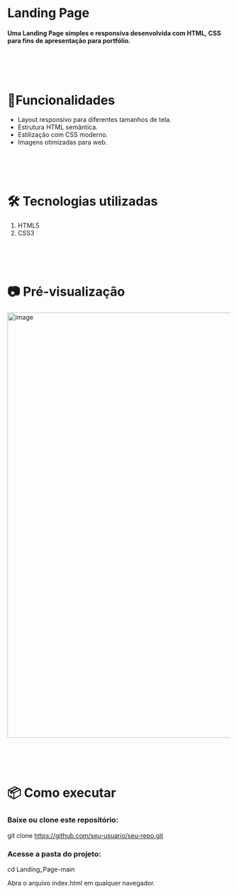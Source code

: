 <h1>Landing Page</h1>

<h4>Uma Landing Page simples e responsiva desenvolvida com HTML, CSS para fins de apresentação para portfólio.</h4>

<br><br><br>

<h1>🚀Funcionalidades</h1>
<ul>
<li>Layout responsivo para diferentes tamanhos de tela.</li>

<li>Estrutura HTML semântica.</li>

<li>Estilização com CSS moderno.</li>

<li>Imagens otimizadas para web.</li>
</ul>

<br><br><br>

<h1>🛠️ Tecnologias utilizadas</h1>
<ol>
<li>HTML5</li>

<li>CSS3</li>
</ol>

<br><br><br>

<h1>📷 Pré-visualização</h1>

<img width="1884" height="960" alt="image" src="https://github.com/user-attachments/assets/775ae11f-893a-41b5-b192-e31ea40967bd" />

<br><br><br>

<h1>📦 Como executar</h1>

<h3>Baixe ou clone este repositório:</h3>

git clone https://github.com/seu-usuario/seu-repo.git


<h3>Acesse a pasta do projeto:</h3>

cd Landing_Page-main


Abra o arquivo index.html em qualquer navegador.
